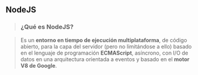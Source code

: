 ## NodeJS
> ### ¿Qué es NodeJS?

> Es un **entorno en tiempo de ejecución multiplataforma**, de código abierto, para la capa del servidor (pero no limitándose a ello) basado en el lenguaje de programación **ECMAScript**, asíncrono, con I/O de datos en una arquitectura orientada a eventos y basado en el **motor V8 de Google**. 
